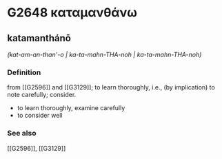 # G2648 καταμανθάνω

## katamanthánō

_(kat-am-an-than'-o | ka-ta-mahn-THA-noh | ka-ta-mahn-THA-noh)_

### Definition

from [[G2596]] and [[G3129]]; to learn thoroughly, i.e., (by implication) to note carefully; consider.

- to learn thoroughly, examine carefully
- to consider well

### See also

[[G2596]], [[G3129]]

